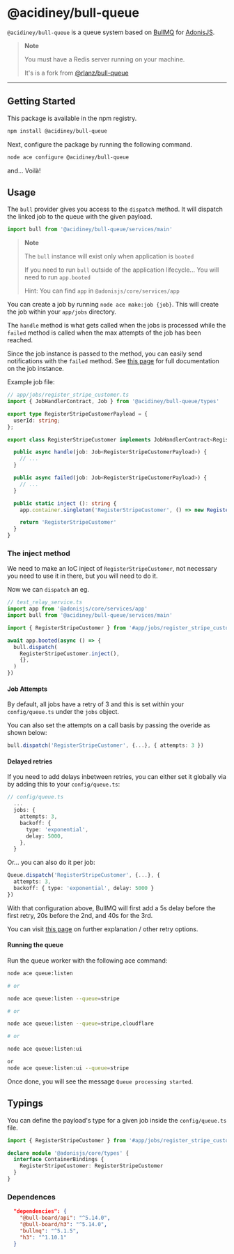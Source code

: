 # @acidiney/bull-queue

`@acidiney/bull-queue` is a queue system based on [BullMQ](https://github.com/taskforcesh/bullmq)
for [AdonisJS](https://adonisjs.com/).

> **Note**
>
> You must have a Redis server running on your machine.
>
> It's is a fork from [@rlanz/bull-queue](https://github.com/RomainLanz/adonis-bull-queue)

---

## Getting Started

This package is available in the npm registry.

```bash
npm install @acidiney/bull-queue
```

Next, configure the package by running the following command.

```bash
node ace configure @acidiney/bull-queue
```

and... Voilà!

## Usage

The `bull` provider gives you access to the `dispatch` method.
It will dispatch the linked job to the queue with the given payload.

```ts
import bull from '@acidiney/bull-queue/services/main'
```

> **Note**
>
> The `bull` instance will exist only when application is `booted`
>
> If you need to run `bull` outside of the application lifecycle... You will need to run `app.booted`
>
> Hint: You can find `app` in `@adonisjs/core/services/app`

You can create a job by running `node ace make:job {job}`.
This will create the job within your `app/jobs` directory.

The `handle` method is what gets called when the jobs is processed while
the `failed` method is called when the max attempts of the job has been reached.

Since the job instance is passed to the method, you can easily send notifications with the `failed` method. See [this page](https://api.docs.bullmq.io/classes/Job.html) for full documentation on the job instance.

Example job file:

```ts
// app/jobs/register_stripe_customer.ts
import { JobHandlerContract, Job } from '@acidiney/bull-queue/types'

export type RegisterStripeCustomerPayload = {
  userId: string;
};

export class RegisterStripeCustomer implements JobHandlerContract<RegisterStripeCustomerPayload> {

  public async handle(job: Job<RegisterStripeCustomerPayload>) {
    // ...
  }

  public async failed(job: Job<RegisterStripeCustomerPayload>) {
    // ...
  }

  public static inject (): string {
    app.container.singleton('RegisterStripeCustomer', () => new RegisterStripeCustomer())

    return 'RegisterStripeCustomer'
  }
}
```

### The inject method

We need to make an IoC inject of `RegisterStripeCustomer`, not necessary you need to use it in there, but you will need to do it.

Now we can `dispatch` an eg.

```ts
// test_relay_service.ts
import app from '@adonisjs/core/services/app'
import bull from '@acidiney/bull-queue/services/main'

import { RegisterStripeCustomer } from '#app/jobs/register_stripe_customer.js'

await app.booted(async () => {
  bull.dispatch(
    RegisterStripeCustomer.inject(),
    {},
  )
})

```

#### Job Attempts

By default, all jobs have a retry of 3 and this is set within your `config/queue.ts` under the `jobs` object.

You can also set the attempts on a call basis by passing the overide as shown below:

```ts
bull.dispatch('RegisterStripeCustomer', {...}, { attempts: 3 })
```

#### Delayed retries

If you need to add delays inbetween retries, you can either set it globally via by adding this to your `config/queue.ts`:

```ts
// config/queue.ts
  ...
  jobs: {
    attempts: 3,
    backoff: {
      type: 'exponential',
      delay: 5000,
    },
  }
```

Or... you can also do it per job:

```ts
Queue.dispatch('RegisterStripeCustomer', {...}, {
  attempts: 3,
  backoff: { type: 'exponential', delay: 5000 }
})
```

With that configuration above, BullMQ will first add a 5s delay before the first retry, 20s before the 2nd, and 40s for the 3rd.

You can visit [this page](https://docs.bullmq.io/guide/retrying-failing-jobs) on further explanation / other retry options.

#### Running the queue

Run the queue worker with the following ace command:

```bash
node ace queue:listen

# or

node ace queue:listen --queue=stripe

# or

node ace queue:listen --queue=stripe,cloudflare

# or

node ace queue:listen:ui

or 
node ace queue:listen:ui --queue=stripe

```

Once done, you will see the message `Queue processing started`.

## Typings

You can define the payload's type for a given job inside the `config/queue.ts` file.

```ts
import { RegisterStripeCustomer } from '#app/jobs/register_stripe_customer.js'

declare module '@adonisjs/core/types' {
  interface ContainerBindings {
    RegisterStripeCustomer: RegisterStripeCustomer
  }
}
```

### Dependences

```json
  "dependencies": {
    "@bull-board/api": "^5.14.0",
    "@bull-board/h3": "^5.14.0",
    "bullmq": "^5.1.5",
    "h3": "^1.10.1"
  }
```
